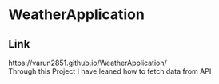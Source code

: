 # WeatherApplication
<h2>Link</h2>
https://varun2851.github.io/WeatherApplication/
<br>
Through this Project I have leaned how to fetch data from API
